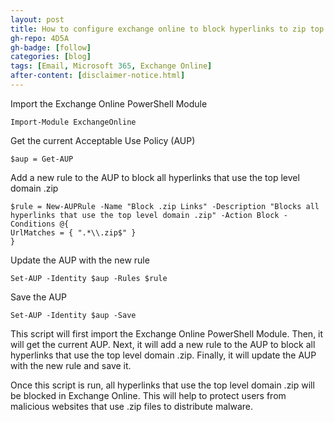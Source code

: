 ```yaml
---
layout: post
title: How to configure exchange online to block hyperlinks to zip top level domains
gh-repo: 4D5A
gh-badge: [follow]
categories: [blog]
tags: [Email, Microsoft 365, Exchange Online]
after-content: [disclaimer-notice.html]
---
```


Import the Exchange Online PowerShell Module

```Import-Module ExchangeOnline```

Get the current Acceptable Use Policy (AUP)

```$aup = Get-AUP```

Add a new rule to the AUP to block all hyperlinks that use the top level domain .zip

~~~
$rule = New-AUPRule -Name "Block .zip Links" -Description "Blocks all hyperlinks that use the top level domain .zip" -Action Block -Conditions @{
UrlMatches = { ".*\\.zip$" }
}
~~~

Update the AUP with the new rule

```Set-AUP -Identity $aup -Rules $rule```

Save the AUP

```Set-AUP -Identity $aup -Save```

This script will first import the Exchange Online PowerShell Module. Then, it will get the current AUP. Next, it will add a new rule to the AUP to block all hyperlinks that use the top level domain .zip. Finally, it will update the AUP with the new rule and save it.

Once this script is run, all hyperlinks that use the top level domain .zip will be blocked in Exchange Online. This will help to protect users from malicious websites that use .zip files to distribute malware.